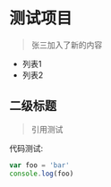 # 测试项目
> 张三加入了新的内容
- 列表1
- 列表2

## 二级标题

> 引用测试

代码测试:


``` javascript
var foo = 'bar'
console.log(foo)
```
